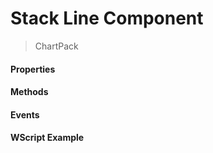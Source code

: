 # Stack Line Component
> ChartPack

#### Properties

#### Methods

#### Events

#### WScript Example
